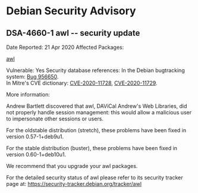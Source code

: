 
Debian Security Advisory
========================


DSA-4660-1 awl -- security update
---------------------------------



Date Reported:
21 Apr 2020
Affected Packages:

[awl](https://packages.debian.org/src:awl)

Vulnerable:
Yes
Security database references:
In the Debian bugtracking system: [Bug 956650](https://bugs.debian.org/cgi-bin/bugreport.cgi?bug=956650).  
In Mitre's CVE dictionary: [CVE-2020-11728](https://security-tracker.debian.org/tracker/CVE-2020-11728), [CVE-2020-11729](https://security-tracker.debian.org/tracker/CVE-2020-11729).  

More information:

Andrew Bartlett discovered that awl, DAViCal Andrew's Web Libraries,
did not properly handle session management: this would allow a
malicious user to impersonate other sessions or users.


For the oldstable distribution (stretch), these problems have been fixed
in version 0.57-1+deb9u1.


For the stable distribution (buster), these problems have been fixed in
version 0.60-1+deb10u1.


We recommend that you upgrade your awl packages.


For the detailed security status of awl please refer to
its security tracker page at:
<https://security-tracker.debian.org/tracker/awl>





